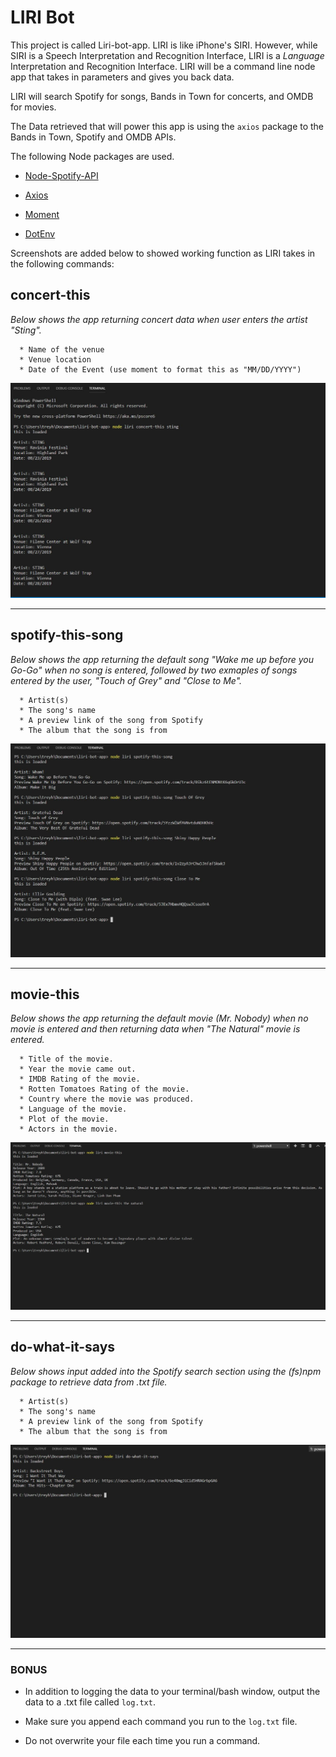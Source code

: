 
# LIRI Bot

This project is called Liri-bot-app. LIRI is like iPhone's SIRI. However, while SIRI is a Speech Interpretation and Recognition Interface, LIRI is a _Language_ Interpretation and Recognition Interface. LIRI will be a command line node app that takes in parameters and gives you back data.

LIRI will search Spotify for songs, Bands in Town for concerts, and OMDB for movies.

The Data retrieved that will power this app is using the `axios` package to the Bands in Town, Spotify and OMDB APIs. 

The following Node packages are used.

   * [Node-Spotify-API](https://www.npmjs.com/package/node-spotify-api)

   * [Axios](https://www.npmjs.com/package/axios)

   * [Moment](https://www.npmjs.com/package/moment)

   * [DotEnv](https://www.npmjs.com/package/dotenv)
   

Screenshots are added below to showed working function as LIRI takes in the following commands:

 ##  concert-this
   
_Below shows the app returning concert data when user enters the artist "Sting"._

      * Name of the venue
      * Venue location
      * Date of the Event (use moment to format this as "MM/DD/YYYY")
         
![](images/concertSting.JPG)

---

   
  ## spotify-this-song
   
_Below shows the app returning the default song "Wake me up before you Go-Go" when no song is entered, followed by two exmaples of songs entered by the user, "Touch of Grey" and "Close to Me"._

      * Artist(s)
      * The song's name
      * A preview link of the song from Spotify
      * The album that the song is from

  ![](images/spotifyAll.JPG)
  
  ---
  

   ## movie-this
   
_Below shows the app returning the default movie (Mr. Nobody) when no movie is entered and then returning data when "The Natural" movie is entered._

      * Title of the movie.
      * Year the movie came out.
      * IMDB Rating of the movie.
      * Rotten Tomatoes Rating of the movie.
      * Country where the movie was produced.
      * Language of the movie.
      * Plot of the movie.
      * Actors in the movie.

  ![](images/MovieThis.JPG)
  
  ---
  

   ## do-what-it-says
   
 _Below shows input added into the Spotify search section using the (fs)npm package to retrieve data from .txt file._
 
      * Artist(s)
      * The song's name
      * A preview link of the song from Spotify
      * The album that the song is from

   ![](images/do-what-it-says.JPG)
   
   ---   



### BONUS

* In addition to logging the data to your terminal/bash window, output the data to a .txt file called `log.txt`.

* Make sure you append each command you run to the `log.txt` file. 

* Do not overwrite your file each time you run a command.





